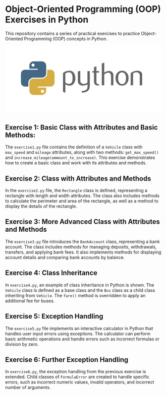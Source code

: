 # Object-Oriented Programming (OOP) Exercises in Python

This repository contains a series of practical exercises to practice Object-Oriented Programming (OOP) concepts in Python.

![Python Logo](https://github.com/MontielAguilar/29-OPP-Python/blob/main/python-logo.png)

## Exercise 1: Basic Class with Attributes and Basic Methods:

The `exercise1.py` file contains the definition of a `Vehicle` class with `max_speed` and `mileage` attributes, along with two methods: `get_max_speed()` and `increase_mileage(ammount_to_increase)`. This exercise demonstrates how to create a basic class and work with its attributes and methods.

## Exercise 2: Class with Attributes and Methods

In the `exercise2.py` file, the `Rectangle` class is defined, representing a rectangle with length and width attributes. The class also includes methods to calculate the perimeter and area of the rectangle, as well as a method to display the details of the rectangle.

## Exercise 3: More Advanced Class with Attributes and Methods

The `exercise3.py` file introduces the `BankAccount` class, representing a bank account. The class includes methods for managing deposits, withdrawals, transfers, and applying bank fees. It also implements methods for displaying account details and comparing bank accounts by balance.

## Exercise 4: Class Inheritance

In `exercise4.py`, an example of class inheritance in Python is shown. The `Vehicle` class is defined as a base class and the `Bus` class as a child class inheriting from `Vehicle`. The `fare()` method is overridden to apply an additional fee for buses.

## Exercise 5: Exception Handling

The `exercise5.py` file implements an interactive calculator in Python that handles user input errors using exceptions. The calculator can perform basic arithmetic operations and handle errors such as incorrect formulas or division by zero.

## Exercise 6: Further Exception Handling

In `exercise6.py`, the exception handling from the previous exercise is extended. Child classes of `FormulaError` are created to handle specific errors, such as incorrect numeric values, invalid operators, and incorrect number of arguments.

